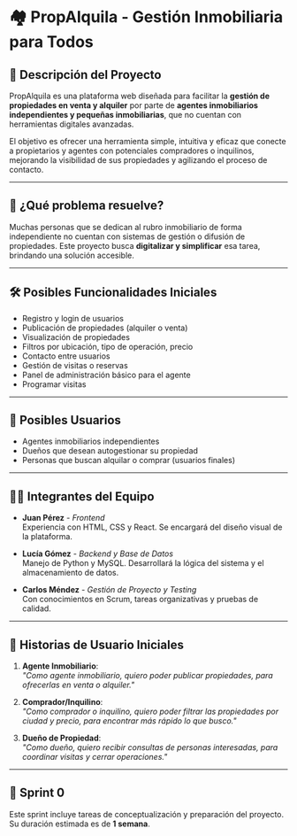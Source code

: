 # 🏘️ PropAlquila - Gestión Inmobiliaria para Todos

## 📌 Descripción del Proyecto

PropAlquila es una plataforma web diseñada para facilitar la **gestión de propiedades en venta y alquiler** por parte de **agentes inmobiliarios independientes y pequeñas inmobiliarias**, que no cuentan con herramientas digitales avanzadas.

El objetivo es ofrecer una herramienta simple, intuitiva y eficaz que conecte a propietarios y agentes con potenciales compradores o inquilinos, mejorando la visibilidad de sus propiedades y agilizando el proceso de contacto.

---

## 🎯 ¿Qué problema resuelve?

Muchas personas que se dedican al rubro inmobiliario de forma independiente no cuentan con sistemas de gestión o difusión de propiedades. Este proyecto busca **digitalizar y simplificar** esa tarea, brindando una solución accesible.

---

## 🛠 Posibles Funcionalidades Iniciales

- Registro y login de usuarios
- Publicación de propiedades (alquiler o venta)
- Visualización de propiedades
- Filtros por ubicación, tipo de operación, precio
- Contacto entre usuarios
- Gestión de visitas o reservas
- Panel de administración básico para el agente
- Programar visitas

---

## 👥 Posibles Usuarios

- Agentes inmobiliarios independientes
- Dueños que desean autogestionar su propiedad
- Personas que buscan alquilar o comprar (usuarios finales)

---

## 👨‍💻 Integrantes del Equipo

- **Juan Pérez** - *Frontend*  
  Experiencia con HTML, CSS y React. Se encargará del diseño visual de la plataforma.

- **Lucía Gómez** - *Backend y Base de Datos*  
  Manejo de Python y MySQL. Desarrollará la lógica del sistema y el almacenamiento de datos.

- **Carlos Méndez** - *Gestión de Proyecto y Testing*  
  Con conocimientos en Scrum, tareas organizativas y pruebas de calidad.

---

## 🧠 Historias de Usuario Iniciales

1. **Agente Inmobiliario**:  
   _"Como agente inmobiliario, quiero poder publicar propiedades, para ofrecerlas en venta o alquiler."_

2. **Comprador/Inquilino**:  
   _"Como comprador o inquilino, quiero poder filtrar las propiedades por ciudad y precio, para encontrar más rápido lo que busco."_

3. **Dueño de Propiedad**:  
   _"Como dueño, quiero recibir consultas de personas interesadas, para coordinar visitas y cerrar operaciones."_

---

## 📅 Sprint 0

Este sprint incluye tareas de conceptualización y preparación del proyecto. Su duración estimada es de **1 semana**.

